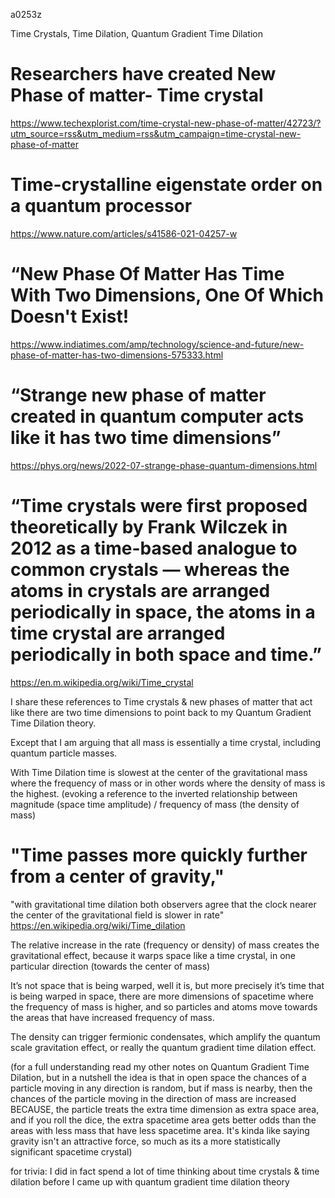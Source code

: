 a0253z

Time Crystals, Time Dilation, Quantum Gradient Time Dilation

# Researchers have created New Phase of matter- Time crystal
https://www.techexplorist.com/time-crystal-new-phase-of-matter/42723/?utm_source=rss&utm_medium=rss&utm_campaign=time-crystal-new-phase-of-matter

# Time-crystalline eigenstate order on a quantum processor
https://www.nature.com/articles/s41586-021-04257-w

# “New Phase Of Matter Has Time With Two Dimensions, One Of Which Doesn't Exist!
https://www.indiatimes.com/amp/technology/science-and-future/new-phase-of-matter-has-two-dimensions-575333.html

# “Strange new phase of matter created in quantum computer acts like it has two time dimensions”
https://phys.org/news/2022-07-strange-phase-quantum-dimensions.html

# “Time crystals were first proposed theoretically by Frank Wilczek in 2012 as a time-based analogue to common crystals — whereas the atoms in crystals are arranged periodically in space, the atoms in a time crystal are arranged periodically in both space and time.”
https://en.m.wikipedia.org/wiki/Time_crystal

I share these references to Time crystals & new phases of matter that act like there are two time dimensions to point back to my Quantum Gradient Time Dilation theory.

Except that I am arguing that all mass is essentially a time crystal, including quantum particle masses.

With Time Dilation time is slowest at the center of the gravitational mass where the frequency of mass or in other words where the density of mass is the highest. (evoking a reference to the inverted relationship between magnitude (space time amplitude) / frequency of mass (the density of mass)

# "Time passes more quickly further from a center of gravity,"
"with gravitational time dilation both observers agree that the clock nearer the center of the gravitational field is slower in rate"
https://en.wikipedia.org/wiki/Time_dilation

The relative increase in the rate (frequency or density) of mass creates the gravitational effect, because it warps space like a time crystal, in one particular direction (towards the center of mass)

It’s not space that is being warped, well it is, but more precisely it’s time that is being warped in space, there are more dimensions of spacetime where the frequency of mass is higher, and so particles and atoms move towards the areas that have increased frequency of mass.

The density can trigger fermionic condensates, which amplify the quantum scale gravitation effect, or really the quantum gradient time dilation effect.

(for a full understanding read my other notes on Quantum Gradient Time Dilation, but in a nutshell the idea is that in open space the chances of a particle moving in any direction is random, but if mass is nearby, then the chances of the particle moving in the direction of mass are increased BECAUSE, the particle treats the extra time dimension as extra space area, and if you roll the dice, the extra spacetime area gets better odds than the areas with less mass that have less spacetime area. It's kinda like saying gravity isn't an attractive force, so much as its a more statistically significant spacetime crystal)

for trivia: I did in fact spend a lot of time thinking about time crystals & time dilation before I came up with quantum gradient time dilation theory
